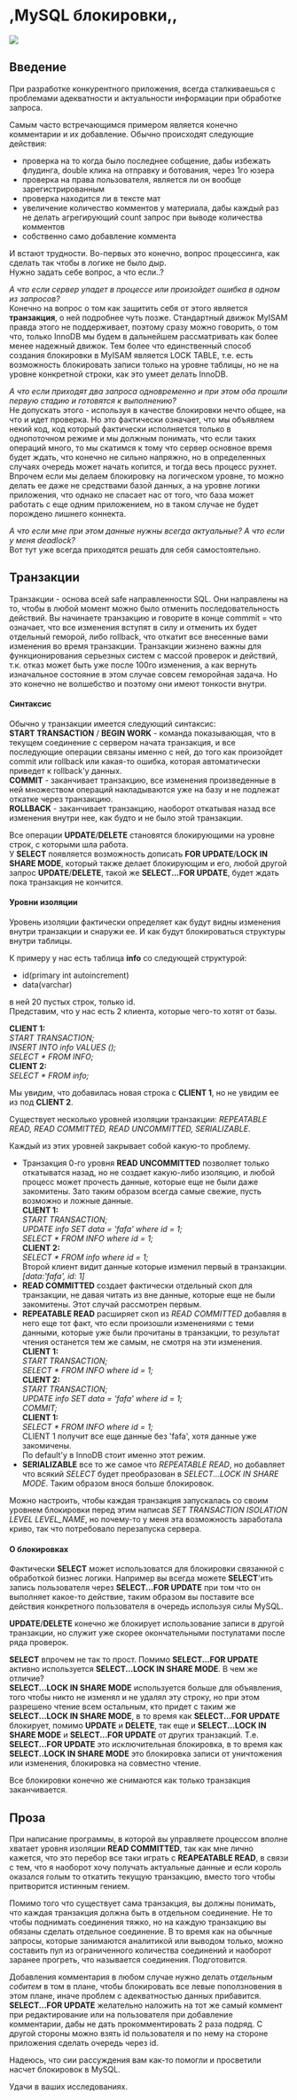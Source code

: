 # ,MySQL блокировки,,

![](/content/images/2013/Dec/mysql_logo.jpg)

## Введение

При разработке конкурентного приложения, всегда сталкиваешься с проблемами адекватности и актуальности информации при обработке запроса.

Самым часто встречающимся примером является конечно комментарии и их добавление. Обычно происходят следующие действия:

* проверка на то когда было последнее собщение, дабы избежать флудинга, double клика на отправку и ботования, через 1го юзера
* проверка на права пользователя, является ли он вообще зарегистрированным
* проверка находится ли в тексте мат
* увеличение количество комментов у материала, дабы каждый раз не делать агрегирующий count запрос при выводе количества комментов
* собственно само добавление коммента

И встают трудности. Во-первых это конечно, вопрос процессинга, как сделать так чтобы в логике не было дыр.   
Нужно задать себе вопрос, а что если..?

_А что если сервер упадет в процессе или произойдет ошибка в одном из запросов?_   
Конечно на вопрос о том как защитить себя от этого является **транзакция**, о ней подробнее чуть позже. Стандартный движок MyISAM правда этого не поддерживает, поэтому сразу можно говорить, о том что, только InnoDB мы будем в дальнейшем рассматривать как более менее надежный движок. Тем более что единственный способ создания блокировки в MyISAM является LOCK TABLE, т.е. есть возможность блокировать записи только на уровне таблицы, но не на уровне конкретной строки, как это умеет делать InnoDB.

_А что если приходят два запроса одновременно и при этом оба прошли первую стадию и готовятся к выполнению?_   
Не допускать этого - используя в качестве блокировки нечто общее, на что и идет проверка. Но это фактически означает, что мы объявляем некий код, код который фактически исполняется только в однопоточном режиме и мы должным понимать, что если таких операций много, то мы скатимся к тому что сервер основное время будет ждать, что конечно не сильно напряжно, но в определенных случаях очередь может начать копится, и тогда весь процесс рухнет. Впрочем если мы делаем блокировку на логическом уровне, то можно делать ее даже не средствами базой данных, а на уровне логики приложения, что однако не спасает нас от того, что база может работать с еще одним приложением, но в таком случае не будет порождено лишнего коннекта.

_А что если мне при этом данные нужны всегда актуальные? А что если у меня deadlock?_   
Вот тут уже всегда приходятся решать для себя самостоятельно.

## Транзакции

Транзакции - основа всей safe направленности SQL. Они направлены на то, чтобы в любой момент можно было отменить последовательность действий. Вы начинаете транзакцию и говорите в конце commmit = что означает, что все изменения вступят в силу и отменить их будет отдельный геморой, либо rollback, что откатит все внесенные вами изменения во время транзакции. Транзакции жизнено важны для функционирования серьезных систем с массой проверок и действий, т.к. отказ может быть уже после 100го изменения, а как вернуть изначальное состояние в этом случае совсем геморойная задача. Но это конечно не волшебство и поэтому они имеют тонкости внутри.

#### Синтаксис

Обычно у транзакции имеется следующий синтаксис:   
**START TRANSACTION** / **BEGIN WORK** - команда показывающая, что в текущем соединение с сервером начата транзакция, и все последующие операции связаны именно с ней, до того как произойдет commit или rollback или какая-то ошибка, которая автоматически приведет к rollback'у данных.   
**COMMIT** - заканчивает транзакцию, все изменения произведенные в ней множеством операций накладываются уже на базу и не подлежат откатке через транзакцию.   
**ROLLBACK** - заканчивает транзакцию, наоборот откатывая назад все изменения внутри нее, как будто и не было этой транзакции.

Все операции **UPDATE**/**DELETE** становятся блокирующими на уровне строк, с которыми шла работа.   
У **SELECT** появляется возможность дописать **FOR UPDATE**/**LOCK IN SHARE MODE**, который также делает блокирующим и его, любой другой запрос **UPDATE**/**DELETE**, такой же **SELECT...FOR UPDATE**, будет ждать пока транзакция не кончится.

#### Уровни изоляции

Уровень изоляции фактически определяет как будут видны изменения внутри транзакции и снаружи ее. И как будут блокироваться структуры внутри таблицы.

К примеру у нас есть таблица **info** со следующей структурой:

* id(primary int autoincrement)
* data(varchar)

в ней 20 пустых строк, только id.   
Представим, что у нас есть 2 клиента, которые чего-то хотят от базы.

**CLIENT 1:**   
_START TRANSACTION;_   
_INSERT INTO info VALUES ();_   
_SELECT \* FROM INFO;_   
**CLIENT 2:**   
_SELECT \* FROM info;_

Мы увидим, что добавилась новая строка с **CLIENT 1**, но не увидим ее из под **CLIENT 2**.

Существует несколько уровней изоляции транзакции: _REPEATABLE READ, READ COMMITTED, READ UNCOMMITTED, SERIALIZABLE_.

Каждый из этих уровней закрывает собой какую-то проблему.

* Транзакция 0-го уровня **READ UNCOMMITTED** позволяет только откатыватся назад, но не создает какую-либо изоляцию, и любой процесс может прочесть данные, которые еще не были даже закомитены. Зато таким образом всегда самые свежие, пусть возможно и ложные данные.   
**CLIENT 1:**   
_START TRANSACTION;_   
_UPDATE info SET data = 'fafa' where id = 1;_   
_SELECT \* FROM INFO where id = 1;_   
**CLIENT 2:**   
_SELECT \* FROM info where id = 1;_   
Второй клиент видит данные которые изменил первый в транзакции. _\[data:'fafa', id: 1\]_
* **READ COMMITTED** создает фактически отдельный скоп для транзакции, не давая читать из вне данные, которые еще не были закомитены. Этот случай рассмотрен первым.
* **REPEATABLE READ** расширяет скоп из _READ COMMITTED_ добавляя в него еще тот факт, что если произошли изменениями с теми данными, которые уже были прочитаны в транзакции, то результат чтения останется тем же самым, не смотря на эти изменения. 
**CLIENT 1:**   
_START TRANSACTION;_   
_SELECT \* FROM INFO where id = 1;_   
**CLIENT 2:**   
_START TRANSACTION;_   
_UPDATE info SET data = 'fafa' where id = 1;_   
_COMMIT;_   
**CLIENT 1:**   
_SELECT \* FROM INFO where id = 1;_   
CLIENT 1 получит все еще данные без 'fafa', хотя данные уже закомичены.   
По default'у в InnoDB стоит именно этот режим.
* **SERIALIZABLE** все то же самое что _REPEATABLE READ_, но добавляет что всякий _SELECT_ будет преобразован в _SELECT...LOCK IN SHARE MODE_. Таким образом внося больше блокировок.

Можно настроить, чтобы каждая транзакция запускалась со своим уровнем блокировки перед этим написав _SET TRANSACTION ISOLATION LEVEL LEVEL\_NAME_, но почему-то у меня эта возможность заработала криво, так что потребовало перезапуска сервера.

#### О блокировках

Фактически **SELECT** может использоватся для блокировки связанной с обработкой бизнес логики. Например вы всегда можете **SELECT**'ить запись пользователя через **SELECT...FOR UPDATE** при том что он выполняет какое-то действие, таким образом вы поставите все действия конкретного пользователя в очередь используя силы MySQL.

**UPDATE**/**DELETE** конечно же блокирует использование записи в другой транзакции, но служит уже скорее окончательными постулатами после ряда проверок.

**SELECT** впрочем не так то прост. Помимо **SELECT...FOR UPDATE** активно используется **SELECT...LOCK IN SHARE MODE**. В чем же отличие?   
**SELECT...LOCK IN SHARE MODE** используется больше для объявления, того чтобы никто не изменял и не удалял эту строку, но при этом разрешено чтение всем остальным, кто придет с таким же **SELECT...LOCK IN SHARE MODE**, в то время как **SELECT...FOR UPDATE** блокирует, помимо **UPDATE** и **DELETE**, так еще и **SELECT...LOCK IN SHARE MODE** и **SELECT...FOR UPDATE** от других транзакций. Т.е. **SELECT...FOR UPDATE** это исключительная блокировка, в то время как **SELECT..LOCK IN SHARE MODE** это блокировка записи от уничтожения или изменения, блокировка на совместно чтение.

Все блокировки конечно же снимаются как только транзакция заканчивается.

## Проза

При написание программы, в которой вы управляете процессом вполне хватает уровня изоляции **READ COMMITTED**, так как мне лично кажется, что это перебор все таки играть с **REAPEATABLE READ**, в связи с тем, что я наоборот хочу получать актуальные данные и если король оказался голым то откатить текущую транзакцию, вместо того чтобы притворится истинным гением.

Помимо того что существует сама транзакция, вы должны понимать, что каждая транзакция должна быть в отдельном соединение. Не то чтобы поднимать соединения тяжко, но на каждую транзакцию вы обязаны сделать отдельное соединение. В то время как на обычные запросы, которые занимаются аналитикой или выводом только, можно составить пул из ограниченного количества соединений и наоборот заранее прогреть, что называется соединения. Подготовится.

Добавления комментария в любом случае нужно делать _отдельным собитем_ в том в плане, чтобы блокировать все левые поползновения в этом плане, иначе проблем с адекватностью данных прибавится. **SELECT...FOR UPDATE** желательно наложить на тот же самый коммент при редактирование или на пользователя при добавление комментарии, дабы не дать прокомментировать 2 раза подряд. С другой стороны можно взять id пользователя и по нему на стороне приложения сделать очередь через id.

Надеюсь, что сии рассуждения вам как-то помогли и просветили насчет блокировок в MySQL.

Удачи в ваших исследованиях.